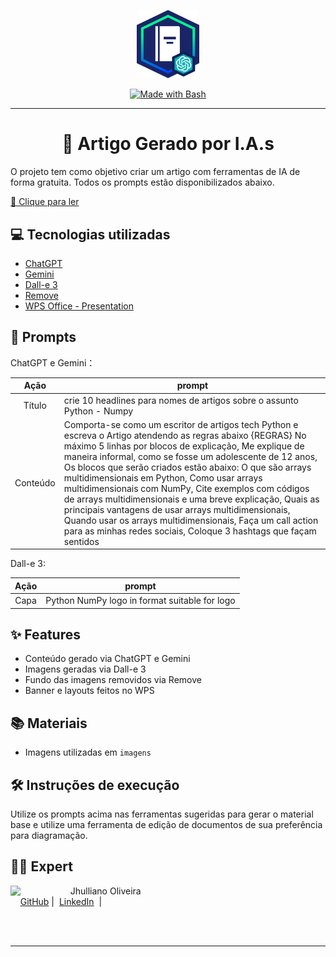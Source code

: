 <p align="center">
    <img width="100" src=".github-imagem/banner.png">
</p>

<p align="center">
<a href="https://www.gnu.org/software/bash/" title="Go to Bash homepage"><img src="https://img.shields.io/badge/Prompt-Project-blue?logo=gnu-bash&amp;logoColor=white" alt="Made with Bash"></a>
</p>

---
<div align="center">

# 📰 Artigo Gerado por I.A.s
</div>

O projeto tem como objetivo criar um artigo com ferramentas de IA de forma gratuita. Todos os prompts estão disponibilizados abaixo.

<a href="https://web.dio.me/articles/desvendando-os-misterios-dos-arrays-multidimensionais-com-numpy-uma-jornada-epica?back=%2Farticles&page=1&order=oldest" title="ARTIGO"> 📖 Clique para ler</a>

## 💻 Tecnologias utilizadas

- [ChatGPT](https://chat.openai.com/)
- [Gemini](https://gemini.google.com/app) 
- [Dall-e 3](https://openai.com/index/dall-e-3/)
- [Remove](https://www.remove.bg/pt-br)
- [WPS Office - Presentation](https://br.wps.com/)

## 🧠 Prompts

ChatGPT e Gemini：

| Ação     | prompt |
| :------: | -------|
| Título   | crie 10 headlines para nomes de artigos sobre o assunto Python - Numpy |
| Conteúdo | Comporta-se como um escritor  de artigos tech Python e escreva o Artigo atendendo as regras abaixo {REGRAS} No máximo 5 linhas  por blocos de explicação, Me explique de maneira informal, como se fosse um adolescente de 12 anos, Os blocos que serão criados estão abaixo: O que são arrays multidimensionais em Python, Como usar arrays multidimensionais com NumPy, Cite exemplos  com códigos de arrays multidimensionais e uma breve explicação, Quais as principais vantagens de usar arrays multidimensionais, Quando usar os arrays multidimensionais, Faça um call action para as minhas redes sociais, Coloque 3 hashtags que façam sentidos|

Dall-e 3:

| Ação   | prompt |
| :----: | -------|
| Capa   | Python NumPy logo in format suitable for logo |

## ✨ Features

- Conteúdo gerado via ChatGPT e Gemini
- Imagens geradas via Dall-e 3
- Fundo das imagens removidos via Remove
- Banner e layouts feitos no WPS

## 📚 Materiais

- Imagens utilizadas em `imagens`

## 🛠️ Instruções de execução

Utilize os prompts acima nas ferramentas sugeridas para gerar o material base e utilize uma ferramenta de edição de documentos de sua preferência para diagramação.

## 👨‍💻 Expert

<p>
    <img 
      align=left 
      margin=10 
      width=80 
      src="https://avatars.githubusercontent.com/u/60046853?s=400&u=6e5e41e00108ac70f68097758542635ee4ec9d07&v=4"
    />
    <p>&nbsp&nbsp&nbsp Jhulliano Oliveira<br>
    &nbsp&nbsp&nbsp
    <a href="https://github.com/Jhulliano/">
    GitHub</a>&nbsp;|&nbsp;
    <a href="https://www.linkedin.com/in/jhulliano-oliveira/">LinkedIn</a>
&nbsp;|&nbsp;
</p>
<br/><br/>
<p>

---